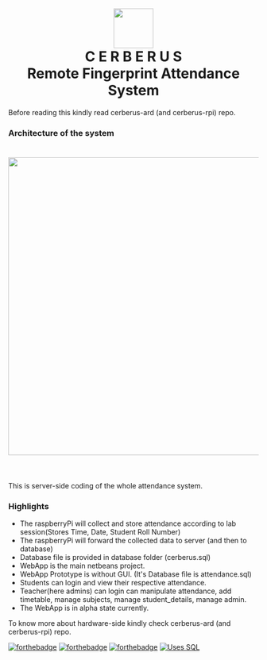 <h1 align="center">
	<img width="80" src="https://raw.githubusercontent.com/Cerberus-Biometric/cerberus-web/master/Logo/logo-circle.png">
	<br>
	C E R B E R U S
	<br>
	Remote Fingerprint Attendance System
</h1>

Before reading this kindly read cerberus-ard (and cerberus-rpi) repo.

### Architecture of the system ###
<h1 align="center">
	<img width="600" src="https://raw.githubusercontent.com/Cerberus-Biometric/cerberus-web/master/Documentation/Architecture.jpg">
	<br>
	<br>
</h1>

This is server-side coding of the whole attendance system.

### Highlights ###
* The raspberryPi will collect and store attendance according to lab session(Stores Time, Date, Student Roll Number)
* The raspberryPi will forward the collected data to server (and then to database)
* Database file is provided in database folder (cerberus.sql)
* WebApp is the main netbeans project.
* WebApp Prototype is without GUI. (It's Database file is attendance.sql)
* Students can login and view their respective attendance.
* Teacher(here admins) can login can manipulate attendance, add timetable, manage subjects, manage student_details, manage admin.
* The WebApp is in alpha state currently.

To know more about hardware-side kindly check cerberus-ard (and cerberus-rpi) repo.

[![forthebadge](https://forthebadge.com/images/badges/made-with-java.svg)](https://forthebadge.com)
[![forthebadge](https://forthebadge.com/images/badges/uses-js.svg)](https://forthebadge.com)
[![forthebadge](https://forthebadge.com/images/badges/uses-git.svg)](https://forthebadge.com)
[![Uses SQL](https://img.shields.io/badge/uses-SQL-yellowgreen)](http://shields.io/#your-badge)
